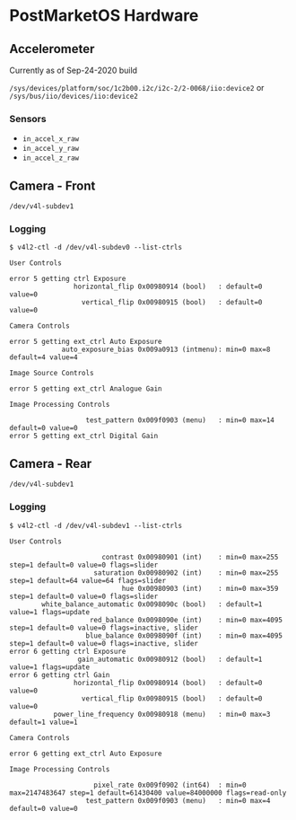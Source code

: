 # PostMarketOS Hardware

## Accelerometer

Currently as of Sep-24-2020 build

`/sys/devices/platform/soc/1c2b00.i2c/i2c-2/2-0068/iio:device2`
or
`/sys/bus/iio/devices/iio:device2`

### Sensors

* `in_accel_x_raw`
* `in_accel_y_raw`
* `in_accel_z_raw`

## Camera - Front

`/dev/v4l-subdev1`

### Logging

```
$ v4l2-ctl -d /dev/v4l-subdev0 --list-ctrls

User Controls

error 5 getting ctrl Exposure
                horizontal_flip 0x00980914 (bool)   : default=0 value=0
                  vertical_flip 0x00980915 (bool)   : default=0 value=0

Camera Controls

error 5 getting ext_ctrl Auto Exposure
             auto_exposure_bias 0x009a0913 (intmenu): min=0 max=8 default=4 value=4

Image Source Controls

error 5 getting ext_ctrl Analogue Gain

Image Processing Controls

                   test_pattern 0x009f0903 (menu)   : min=0 max=14 default=0 value=0
error 5 getting ext_ctrl Digital Gain

```

## Camera - Rear

`/dev/v4l-subdev1`

### Logging

```
$ v4l2-ctl -d /dev/v4l-subdev1 --list-ctrls

User Controls

                       contrast 0x00980901 (int)    : min=0 max=255 step=1 default=0 value=0 flags=slider
                     saturation 0x00980902 (int)    : min=0 max=255 step=1 default=64 value=64 flags=slider
                            hue 0x00980903 (int)    : min=0 max=359 step=1 default=0 value=0 flags=slider
        white_balance_automatic 0x0098090c (bool)   : default=1 value=1 flags=update
                    red_balance 0x0098090e (int)    : min=0 max=4095 step=1 default=0 value=0 flags=inactive, slider
                   blue_balance 0x0098090f (int)    : min=0 max=4095 step=1 default=0 value=0 flags=inactive, slider
error 6 getting ctrl Exposure
                 gain_automatic 0x00980912 (bool)   : default=1 value=1 flags=update
error 6 getting ctrl Gain
                horizontal_flip 0x00980914 (bool)   : default=0 value=0
                  vertical_flip 0x00980915 (bool)   : default=0 value=0
           power_line_frequency 0x00980918 (menu)   : min=0 max=3 default=1 value=1

Camera Controls

error 6 getting ext_ctrl Auto Exposure

Image Processing Controls

                     pixel_rate 0x009f0902 (int64)  : min=0 max=2147483647 step=1 default=61430400 value=84000000 flags=read-only
                   test_pattern 0x009f0903 (menu)   : min=0 max=4 default=0 value=0

```

